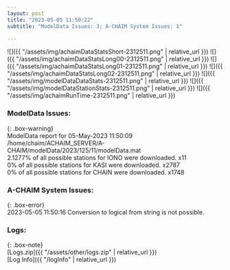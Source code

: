 ```yaml
---
layout: post
title: "2023-05-05 11:50:22"
subtitle: "ModelData Issues: 3; A-CHAIM System Issues: 1"

---
```


![]({{ "/assets/img/achaimDataStatsShort-2312511.png" | relative_url }})
![]({{ "/assets/img/achaimDataStatsLong00-2312511.png" | relative_url }})
![]({{ "/assets/img/achaimDataStatsLong01-2312511.png" | relative_url }})
![]({{ "/assets/img/achaimDataStatsLong02-2312511.png" | relative_url }})
![]({{ "/assets/img/modelDataDataStats-2312511.png" | relative_url }})
![]({{ "/assets/img/modelDataStationStats-2312511.png" | relative_url }})
![]({{ "/assets/img/achaimRunTime-2312511.png" | relative_url }})


### ModelData Issues:  
  
{: .box-warning}  
 ModelData report for 05-May-2023 11:50:09   
 /home/chaim/ACHAIM_SERVER/A-CHAIM/modelData/2023/125/11/modelData.mat   
 2.1277% of all possible stations for IONO were downloaded. x11   
 0% of all possible stations for KASI were downloaded. x2787   
 0% of all possible stations for CHAIN were downloaded. x1748   
  
### A-CHAIM System Issues:  
  
{: .box-error}  
2023-05-05 11:50:16 Conversion to logical from string is not possible.  

### Logs:  
  
{: .box-note}  
[Logs.zip]({{ "/assets/other/logs.zip" | relative_url }})  
[Log Info]({{ "/logInfo" | relative_url }})  

